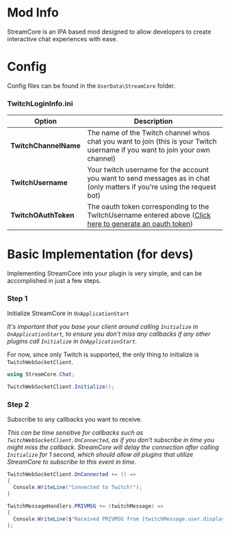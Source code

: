 # Mod Info
StreamCore is an IPA based mod designed to allow developers to create interactive chat experiences with ease.

# Config
Config files can be found in the `UserData\StreamCore` folder.

### TwitchLoginInfo.ini
| Option | Description |
| - | - |
| **TwitchChannelName** | The name of the Twitch channel whos chat you want to join (this is your Twitch username if you want to join your own channel) |
| **TwitchUsername** | Your twitch username for the account you want to send messages as in chat (only matters if you're using the request bot) |
| **TwitchOAuthToken** | The oauth token corresponding to the TwitchUsername entered above ([Click here to generate an oauth token](https://twitchapps.com/tmi/))  |


# Basic Implementation (for devs)
Implementing StreamCore into your plugin is very simple, and can be accomplished in just a few steps.

### Step 1
Initialize StreamCore in `OnApplicationStart`

*It's important that you base your client around calling `Initialize` in `OnApplicationStart`, to ensure you don't miss any callbacks if any other plugins call `Initialize` in `OnApplicationStart`.*

For now, since only Twitch is supported, the only thing to initialize is `TwitchWebSocketClient`.
```cs
using StreamCore.Chat;

TwitchWebSocketClient.Initialize();
```

### Step 2
Subscribe to any callbacks you want to receive. 

*This can be time sensitive for callbacks such as `TwitchWebSocketClient.OnConnected`, as if you don't subscribe in time you might miss the callback. StreamCore will delay the connection after calling `Initialize` for 1 second, which should allow all plugins that utilize StreamCore to subscribe to this event in time.*

```cs
TwitchWebSocketClient.OnConnected += () => 
{
  Console.WriteLine("Connected to Twitch!");
}

TwitchMessageHandlers.PRIVMSG += (twitchMessage) => 
{
  Console.WriteLine($"Received PRIVMSG from {twitchMessage.user.displayName} in channel {twitchMessage.channelName}. Message: {twitchMessage.message}");
};
```

